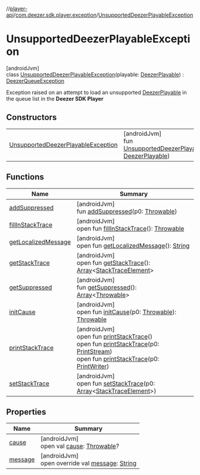 //[player-api](../../../index.md)/[com.deezer.sdk.player.exception](../index.md)/[UnsupportedDeezerPlayableException](index.md)

# UnsupportedDeezerPlayableException

[androidJvm]\
class [UnsupportedDeezerPlayableException](index.md)(playable: [DeezerPlayable](../../com.deezer.sdk.player.model/-deezer-playable/index.md)) : [DeezerQueueException](../-deezer-queue-exception/index.md)

Exception raised on an attempt to load an unsupported [DeezerPlayable](../../com.deezer.sdk.player.model/-deezer-playable/index.md) in the queue list in the **Deezer SDK Player**

## Constructors

|                                                                                 |                                                                                                                                                                                               |
| ------------------------------------------------------------------------------- | --------------------------------------------------------------------------------------------------------------------------------------------------------------------------------------------- |
| [UnsupportedDeezerPlayableException](-unsupported-deezer-playable-exception.md) | [androidJvm]<br/>fun [UnsupportedDeezerPlayableException](-unsupported-deezer-playable-exception.md)(playable: [DeezerPlayable](../../com.deezer.sdk.player.model/-deezer-playable/index.md)) |

## Functions

| Name                                                                 | Summary                                                                                                                                                                                                                                                                                                                                                                                                                                           |
| -------------------------------------------------------------------- | ------------------------------------------------------------------------------------------------------------------------------------------------------------------------------------------------------------------------------------------------------------------------------------------------------------------------------------------------------------------------------------------------------------------------------------------------- |
| [addSuppressed](index.md#282858770%2FFunctions%2F-1037426161)        | [androidJvm]<br/>fun [addSuppressed](index.md#282858770%2FFunctions%2F-1037426161)(p0: [Throwable](https://kotlinlang.org/api/latest/jvm/stdlib/kotlin/-throwable/index.html))                                                                                                                                                                                                                                                                    |
| [fillInStackTrace](index.md#-1102069925%2FFunctions%2F-1037426161)   | [androidJvm]<br/>open fun [fillInStackTrace](index.md#-1102069925%2FFunctions%2F-1037426161)(): [Throwable](https://kotlinlang.org/api/latest/jvm/stdlib/kotlin/-throwable/index.html)                                                                                                                                                                                                                                                            |
| [getLocalizedMessage](index.md#1043865560%2FFunctions%2F-1037426161) | [androidJvm]<br/>open fun [getLocalizedMessage](index.md#1043865560%2FFunctions%2F-1037426161)(): [String](https://kotlinlang.org/api/latest/jvm/stdlib/kotlin/-string/index.html)                                                                                                                                                                                                                                                                |
| [getStackTrace](index.md#2050903719%2FFunctions%2F-1037426161)       | [androidJvm]<br/>open fun [getStackTrace](index.md#2050903719%2FFunctions%2F-1037426161)(): [Array](https://kotlinlang.org/api/latest/jvm/stdlib/kotlin/-array/index.html)&lt;[StackTraceElement](https://developer.android.com/reference/kotlin/java/lang/StackTraceElement.html)&gt;                                                                                                                                                            |
| [getSuppressed](index.md#672492560%2FFunctions%2F-1037426161)        | [androidJvm]<br/>fun [getSuppressed](index.md#672492560%2FFunctions%2F-1037426161)(): [Array](https://kotlinlang.org/api/latest/jvm/stdlib/kotlin/-array/index.html)&lt;[Throwable](https://kotlinlang.org/api/latest/jvm/stdlib/kotlin/-throwable/index.html)&gt;                                                                                                                                                                                |
| [initCause](index.md#-418225042%2FFunctions%2F-1037426161)           | [androidJvm]<br/>open fun [initCause](index.md#-418225042%2FFunctions%2F-1037426161)(p0: [Throwable](https://kotlinlang.org/api/latest/jvm/stdlib/kotlin/-throwable/index.html)): [Throwable](https://kotlinlang.org/api/latest/jvm/stdlib/kotlin/-throwable/index.html)                                                                                                                                                                          |
| [printStackTrace](index.md#-1769529168%2FFunctions%2F-1037426161)    | [androidJvm]<br/>open fun [printStackTrace](index.md#-1769529168%2FFunctions%2F-1037426161)()<br/>open fun [printStackTrace](index.md#1841853697%2FFunctions%2F-1037426161)(p0: [PrintStream](https://developer.android.com/reference/kotlin/java/io/PrintStream.html))<br/>open fun [printStackTrace](index.md#1175535278%2FFunctions%2F-1037426161)(p0: [PrintWriter](https://developer.android.com/reference/kotlin/java/io/PrintWriter.html)) |
| [setStackTrace](index.md#2135801318%2FFunctions%2F-1037426161)       | [androidJvm]<br/>open fun [setStackTrace](index.md#2135801318%2FFunctions%2F-1037426161)(p0: [Array](https://kotlinlang.org/api/latest/jvm/stdlib/kotlin/-array/index.html)&lt;[StackTraceElement](https://developer.android.com/reference/kotlin/java/lang/StackTraceElement.html)&gt;)                                                                                                                                                          |

## Properties

| Name                                                    | Summary                                                                                                                                                                    |
| ------------------------------------------------------- | -------------------------------------------------------------------------------------------------------------------------------------------------------------------------- |
| [cause](index.md#-654012527%2FProperties%2F-1037426161) | [androidJvm]<br/>open val [cause](index.md#-654012527%2FProperties%2F-1037426161): [Throwable](https://kotlinlang.org/api/latest/jvm/stdlib/kotlin/-throwable/index.html)? |
| [message](message.md)                                   | [androidJvm]<br/>open override val [message](message.md): [String](https://kotlinlang.org/api/latest/jvm/stdlib/kotlin/-string/index.html)                                 |

